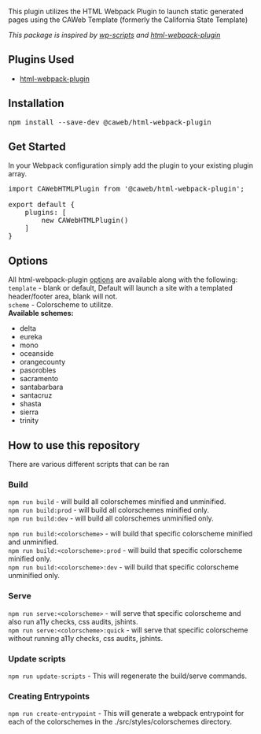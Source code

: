 This plugin utilizes the HTML Webpack Plugin to launch static generated pages using the CAWeb Template (formerly the California State Template)

<i>This package is inspired by [wp-scripts](https://www.npmjs.com/package/@wordpress/scripts) and [html-webpack-plugin](https://www.npmjs.com/package/html-webpack-plugin)</i>

## Plugins Used
- [html-webpack-plugin](https://www.npmjs.com/package/html-webpack-plugin)

## Installation
<pre>npm install --save-dev @caweb/html-webpack-plugin</pre>

## Get Started
In your Webpack configuration simply add the plugin to your existing plugin array.

<pre>
import CAWebHTMLPlugin from '@caweb/html-webpack-plugin';

export default {
    plugins: [
        new CAWebHTMLPlugin()
    ]
}
</pre>

## Options
All html-webpack-plugin [options](https://github.com/jantimon/html-webpack-plugin?tab=readme-ov-file#options) are available along with the following:  
<code>template</code> - blank or default, Default will launch a site with a templated header/footer area, blank will not.  
<code>scheme</code> - Colorscheme to utilitze.  
**Available schemes:**  
* delta
* eureka
* mono
* oceanside
* orangecounty
* pasorobles
* sacramento
* santabarbara
* santacruz
* shasta
* sierra
* trinity

## How to use this repository
There are various different scripts that can be ran  

### Build
<code>npm run build</code> - will build all colorschemes minified and unminified.  
<code>npm run build:prod</code> - will build all colorschemes minified only.  
<code>npm run build:dev</code> - will build all colorschemes unminified only.  

<code>npm run build:&lt;colorscheme&gt;</code> - will build that specific colorscheme minified and unminified.  
<code>npm run build:&lt;colorscheme&gt;:prod</code> - will build that specific colorscheme minified only.  
<code>npm run build:&lt;colorscheme&gt;:dev</code> - will build that specific colorscheme unminified only.  

### Serve
<code>npm run serve:&lt;colorscheme&gt;</code> - will serve that specific colorscheme and also run a11y checks, css audits, jshints.  
<code>npm run serve:&lt;colorscheme&gt;:quick</code> - will serve that specific colorscheme without running a11y checks, css audits, jshints.  

### Update scripts
<code>npm run update-scripts</code> - This will regenerate the build/serve commands.  

### Creating Entrypoints
<code>npm run create-entrypoint</code> - This will generate a webpack entrypoint for each of the colorschemes in the ./src/styles/colorschemes directory.
